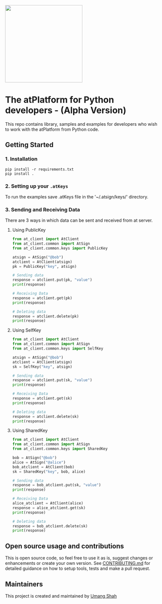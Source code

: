 <img width=250px src="https://atsign.dev/assets/img/atPlatform_logo_gray.svg?sanitize=true">

# The atPlatform for Python developers - (Alpha Version)

This repo contains library, samples and examples for developers who wish
to work with the atPlatform from Python code.

## Getting Started
### 1. Installation
```
pip install -r requirements.txt
pip install .
```



### 2. Setting up your `.atKeys`
To run the examples save .atKeys file in the '~/.atsign/keys/' directory.

### 3. Sending and Receiving Data
There are 3 ways in which data can be sent and received from at server.
1. Using PublicKey
    ```python
    from at_client import AtClient
    from at_client.common import AtSign
    from at_client.common.keys import PublicKey

    atsign = AtSign("@bob")
    atclient = AtClient(atsign)
    pk = PublicKey("key", atsign)

    # Sending data
    response = atclient.put(pk, "value")
    print(response)

    # Receiving Data
    response = atclient.get(pk)
    print(response)

    # Deleting data
    response = atclient.delete(pk)
    print(response)

    ```

2. Using SelfKey
    ```python
    from at_client import AtClient
    from at_client.common import AtSign
    from at_client.common.keys import SelfKey

    atsign = AtSign("@bob")
    atclient = AtClient(atsign)
    sk = SelfKey("key", atsign)

    # Sending data
    response = atclient.put(sk, "value")
    print(response)

    # Receiving Data
    response = atclient.get(sk)
    print(response)

    # Deleting data
    response = atclient.delete(sk)
    print(response)

    ```

3. Using SharedKey
    ```python
    from at_client import AtClient
    from at_client.common import AtSign
    from at_client.common.keys import SharedKey

    bob = AtSign("@bob")
    alice = AtSign("@alice")
    bob_atclient = AtClient(bob)
    sk = SharedKey("key", bob, alice)

    # Sending data
    response = bob_atclient.put(sk, "value")
    print(response)

    # Receiving Data
    alice_atclient = AtClient(alice)
    response = alice_atclient.get(sk)
    print(response)

    # Deleting data
    response = bob_atclient.delete(sk)
    print(response)

    ```

## Open source usage and contributions

This is open source code, so feel free to use it as is, suggest changes or
enhancements or create your own version. See [CONTRIBUTING.md](./CONTRIBUTING.md)
for detailed guidance on how to setup tools, tests and make a pull request.

## Maintainers

This project is created and maintained by [Umang Shah](https://github.com/shahumang19)